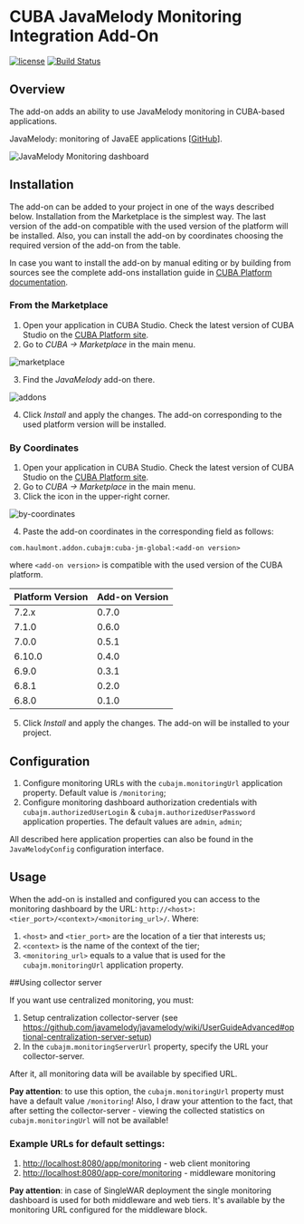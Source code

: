# CUBA JavaMelody Monitoring Integration Add-On

[![license](https://img.shields.io/badge/license-Apache%20License%202.0-blue.svg?style=flat)](http://www.apache.org/licenses/LICENSE-2.0)
[![Build Status](https://travis-ci.org/cuba-platform/cuba-jm.svg?branch=master)](https://travis-ci.org/cuba-platform/cuba-jm)

## Overview

The add-on adds an ability to use JavaMelody monitoring in CUBA-based
applications.

JavaMelody: monitoring of JavaEE applications
[[GitHub](https://github.com/javamelody/javamelody/wiki)].

![JavaMelody Monitoring dashboard](https://github.com/javamelody/javamelody/wiki/resources/screenshots/graphs.png)

## Installation

The add-on can be added to your project in one of the ways described below. Installation from the Marketplace is the simplest way. The last version of the add-on compatible with the used version of the platform will be installed.
Also, you can install the add-on by coordinates choosing the required version of the add-on from the table.

In case you want to install the add-on by manual editing or by building from sources see the complete add-ons installation guide in [CUBA Platform documentation](https://doc.cuba-platform.com/manual-latest/manual.html#app_components_usage).

### From the Marketplace

1. Open your application in CUBA Studio. Check the latest version of CUBA Studio on the [CUBA Platform site](https://www.cuba-platform.com/download/previous-studio/).
2. Go to *CUBA -> Marketplace* in the main menu.

 ![marketplace](img/marketplace.png)

3. Find the *JavaMelody* add-on there.

 ![addons](img/addons.png)

4. Click *Install* and apply the changes.
The add-on corresponding to the used platform version will be installed.

### By Coordinates

1. Open your application in CUBA Studio. Check the latest version of CUBA Studio on the [CUBA Platform site](https://www.cuba-platform.com/download/previous-studio/).
2. Go to *CUBA -> Marketplace* in the main menu.
3. Click the icon in the upper-right corner.

 ![by-coordinates](img/by-coordinates.png)

4. Paste the add-on coordinates in the corresponding field as follows:

 `com.haulmont.addon.cubajm:cuba-jm-global:<add-on version>`

where `<add-on version>` is compatible with the used version of the CUBA platform.

 | Platform Version| Add-on Version|
|:------------- |:------------- |
| 7.2.x         | 0.7.0         |
| 7.1.0         | 0.6.0         |
| 7.0.0         | 0.5.1         |
| 6.10.0        | 0.4.0         |
| 6.9.0         | 0.3.1         |
| 6.8.1         | 0.2.0         |
| 6.8.0         | 0.1.0         |

5. Click *Install* and apply the changes. The add-on will be installed to your project.

## Configuration

1. Configure monitoring URLs with the `cubajm.monitoringUrl` application property. Default value is `/monitoring`;
2. Configure monitoring dashboard authorization credentials with `cubajm.authorizedUserLogin` & `cubajm.authorizedUserPassword` application properties. The default values are `admin`, `admin`;

All described here application properties can also be found in the `JavaMelodyConfig` configuration interface.

## Usage

When the add-on is installed and configured you can access to the monitoring dashboard by the URL: `http://<host>:<tier_port>/<context>/<monitoring_url>/`.
Where:
1. `<host>` and `<tier_port>` are the location of a tier that interests us;
2. `<context>` is the name of the context of the tier;
3. `<monitoring_url>` equals to a value that is used for the
`cubajm.monitoringUrl` application property.
   
##Using collector server

If you want use centralized monitoring, you must:
1. Setup centralization collector-server (see https://github.com/javamelody/javamelody/wiki/UserGuideAdvanced#optional-centralization-server-setup)
2. In the `cubajm.monitoringServerUrl` property, specify the URL your collector-server.   

After it, all monitoring data will be available by specified URL.

**Pay attention**: to use this option, the `cubajm.monitoringUrl` property must have a default value `/monitoring`!
Also, I draw your attention to the fact, that after setting the collector-server - viewing the collected statistics on `cubajm.monitoringUrl` will not be available!

### Example URLs for default settings:
1. [http://localhost:8080/app/monitoring](http://localhost:8080/app/monitoring) - web client monitoring
2. [http://localhost:8080/app-core/monitoring](http://localhost:8080/app-core/monitoring) - middleware monitoring

**Pay attention**: in case of SingleWAR deployment the single monitoring dashboard is used for both middleware and web tiers. It's available by the monitoring URL configured for the middleware block.
